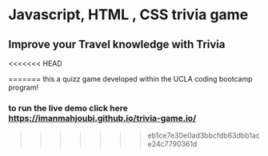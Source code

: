 # Javascript, HTML , CSS trivia game
## Improve your Travel knowledge with Trivia 
<<<<<<< HEAD

=======
this a quizz game developed within the UCLA coding bootcamp program!



### to run the live demo click here https://imanmahjoubi.github.io/trivia-game.io/
>>>>>>> eb1ce7e30e0ad3bbcfdb63dbb1ace24c7790361d
